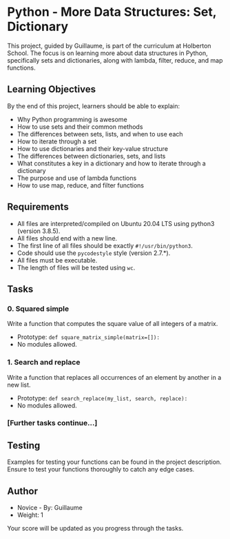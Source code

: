 # Python - More Data Structures: Set, Dictionary

This project, guided by Guillaume, is part of the curriculum at Holberton School. The focus is on learning more about data structures in Python, specifically sets and dictionaries, along with lambda, filter, reduce, and map functions.

## Learning Objectives

By the end of this project, learners should be able to explain:

- Why Python programming is awesome
- How to use sets and their common methods
- The differences between sets, lists, and when to use each
- How to iterate through a set
- How to use dictionaries and their key-value structure
- The differences between dictionaries, sets, and lists
- What constitutes a key in a dictionary and how to iterate through a dictionary
- The purpose and use of lambda functions
- How to use map, reduce, and filter functions

## Requirements

- All files are interpreted/compiled on Ubuntu 20.04 LTS using python3 (version 3.8.5).
- All files should end with a new line.
- The first line of all files should be exactly `#!/usr/bin/python3`.
- Code should use the `pycodestyle` style (version 2.7.*).
- All files must be executable.
- The length of files will be tested using `wc`.

## Tasks

### 0. Squared simple

Write a function that computes the square value of all integers of a matrix.

- Prototype: `def square_matrix_simple(matrix=[]):`
- No modules allowed.

### 1. Search and replace

Write a function that replaces all occurrences of an element by another in a new list.

- Prototype: `def search_replace(my_list, search, replace):`
- No modules allowed.

### [Further tasks continue...]

## Testing

Examples for testing your functions can be found in the project description. Ensure to test your functions thoroughly to catch any edge cases.

## Author

- Novice - By: Guillaume
- Weight: 1

Your score will be updated as you progress through the tasks.
